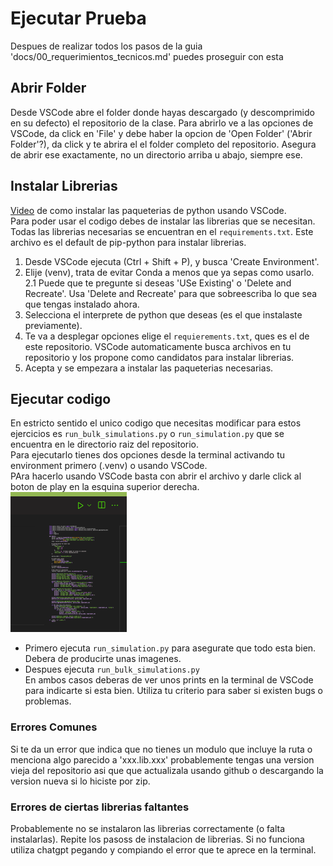 # Ejecutar Prueba
Despues de realizar todos los pasos de la guia 'docs/00_requerimientos_tecnicos.md' puedes proseguir con esta

## Abrir Folder
Desde VSCode abre el folder donde hayas descargado (y descomprimido en su defecto) el repositorio de la clase. Para abrirlo ve a las opciones de VSCode, da click en 'File' y debe haber la opcion de 'Open Folder' ('Abrir Folder'?),
da click y te abrira el el folder completo del repositorio. Asegura de abrir ese exactamente, no un directorio arriba u abajo, siempre ese.

## Instalar Librerias
[Video](https://www.youtube.com/watch?v=GZbeL5AcTgw) de como instalar las paqueterias de python usando VSCode.  
Para poder usar el codigo debes de instalar las librerias que se necesitan. Todas las librerias necesarias se encuentran en el `requirements.txt`. Este archivo es el default de pip-python para instalar librerias.  
1. Desde VSCode ejecuta (Ctrl + Shift + P), y busca 'Create Environment'.  
2. Elije (venv), trata de evitar Conda a menos que ya sepas como usarlo.  
2.1 Puede que te pregunte si deseas 'USe Existing' o 'Delete and Recreate'. Usa 'Delete and Recreate' para que sobreescriba lo que sea que tengas instalado ahora.
3. Selecciona el interprete de python que deseas (es el que instalaste previamente).  
4. Te va a desplegar opciones elige el `requierements.txt`, ques es el de este repositorio. VSCode automaticamente busca archivos en tu repositorio y los propone como candidatos para instalar librerias.  
5. Acepta y se empezara a instalar las paqueterias necesarias.  
  
## Ejecutar codigo
En estricto sentido el unico codigo que necesitas modificar para estos ejercicios es `run_bulk_simulations.py` o `run_simulation.py` que se encuentra en le directorio raiz del repositorio.  
Para ejecutarlo tienes dos opciones desde la terminal activando tu environment primero (.venv) o usando VSCode.  
PAra hacerlo usando VSCode basta con abrir el archivo y darle click al boton de play en la esquina superior derecha.  
![alt text](image-1.png)  
+ Primero ejecuta `run_simulation.py` para asegurate que todo esta bien. Debera de producirte unas imagenes.  
+ Despues ejecuta  `run_bulk_simulations.py`  
En ambos casos deberas de ver unos prints en la terminal de VSCode para indicarte si esta bien. Utiliza tu criterio para saber si existen bugs o problemas.  
### Errores Comunes
Si te da un error que indica que no tienes un modulo que incluye la ruta o menciona algo parecido a 'xxx.lib.xxx' probablemente tengas una version vieja del repositorio asi que que actualizala usando github o descargando la version nueva si lo hiciste por zip.
### Errores de ciertas librerias faltantes  
Probablemente no se instalaron las librerias correctamente (o falta instalarlas). Repite los pasoss de instalacion de librerias. Si no funciona utiliza chatgpt pegando y compiando el error que te aprece en la terminal.  
